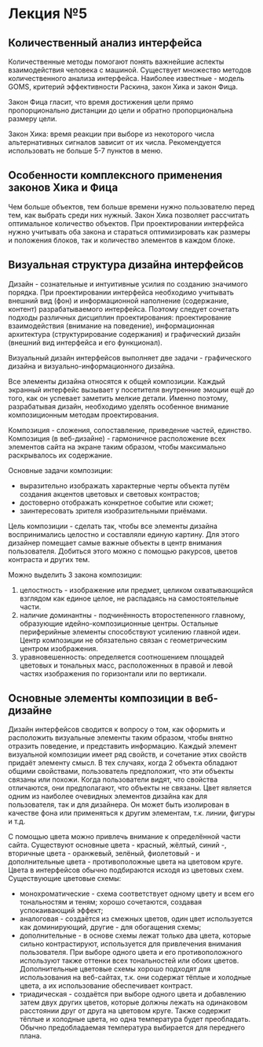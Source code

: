 # Лекция №5

## Количественный анализ интерфейса

Количественные методы помогают понять важнейшие аспекты взаимодействия человека с машиной. Существует множество методов количественного анализа интерфейса. Наиболее известные - модель GOMS, критерий эффективности Раскина, закон Хика и закон Фица.

Закон Фица гласит, что время достижения цели прямо пропорционально дистанции до цели и обратно пропорциональна размеру цели.

Закон Хика: время реакции при выборе из некоторого числа альтернативных сигналов зависит от  их числа. Рекомендуется использовать не больше 5-7 пунктов в меню.

## Особенности комплексного применения законов Хика и Фица

Чем больше объектов, тем больше времени нужно пользователю перед тем, как выбрать среди них нужный. Закон Хика позволяет рассчитать оптимальное количество объектов. При проектировании интерфейса нужно учитывать оба закона и стараться оптимизировать как размеры и положения блоков, так и количество элементов в каждом блоке.

## Визуальная структура дизайна интерфейсов

Дизайн - сознательные и интуитивные усилия по созданию значимого порядка. При проектировании интерфейса необходимо учитывать внешний вид (фон) и информационной наполнение (содержание, контент) разрабатываемого интерфейса. Поэтому следует сочетать подходы различных дисциплин проектирования: проектирование взаимодействия (внимание на поведение), информационная архитектура (структурирование содержания) и графический дизайн (внешний вид интерфейса и его функционал).

Визуальный дизайн интерфейсов выполняет две задачи - графического дизайна и визуально-информационного дизайна.

Все элементы дизайна относятся к общей композиции. Каждый экранный интерфейс вызывает у посетителя внутренние эмоции ещё до того, как он успевает заметить мелкие детали. Именно поэтому, разрабатывая дизайн, необходимо уделять особенное внимание композиционным методам проектирования.

Композиция - сложения, сопоставление, приведение частей, единство. Композиция (в веб-дизайне) - гармоничное расположение всех элементов сайта на экране таким образом, чтобы максимально раскрывалось их содержание.

Основные задачи композиции:
* выразительно изображать характерные черты объекта путём создания акцентов цветовых и световых контрастов;
* достоверно отображать конкретное событие или сюжет;
* заинтересовать зрителя изобразительными приёмами.

Цель композиции - сделать так, чтобы все элементы дизайна воспринимались целостно и составляли единую картину. Для этого дизайнер помещает самые важные объекты в центр внимания пользователя. Добиться этого можно с помощью ракурсов, цветов контраста и других тем.

Можно выделить 3 закона композиции:
1. целостность - изображение или предмет, целиком охватывающийся взглядом как единое целое, не распадаясь на самостоятельные части.
2. наличие доминантны - подчинённость второстепенного главному, образующие идейно-композиционные центры. Остальные периферийные элементы способствуют усилению главной идеи. Центр композиции не обязательно связан с геометрическим центром изображения.
3. уравновешенность: определяется соотношением площадей цветовых и тональных масс, расположенных в правой и левой частях изображения по горизонтали или по вертикали.

## Основные элементы композиции в веб-дизайне

Дизайн интерфейсов сводится к вопросу о том, как оформить и расположить визуальные элементы таким образом, чтобы внятно отразить поведение, и представить информацию. Каждый элемент визуальной композиции имеет ряд свойств, и сочетание этих свойств придаёт элементу смысл. В тех случаях, когда 2 объекта обладают общими свойствами, пользователь предположит, что эти объекты связаны или похожи. Когда пользователи видят, что свойства отличаются, они предполагают, что объекты не связаны. Цвет является одним из наиболее очевидных элементов дизайна как для пользователя, так и для дизайнера. Он может быть изолирован в качестве фона или применяться к другим элементам, т.к. линии, фигуры и т.д.

С помощью цвета можно привлечь внимание к определённой части сайта. Существуют основные цвета - красный, жёлтый, синий -, вторичные цвета - оранжевый, зелёный, фиолетовый - и дополнительные цвета - противоположные цвета на цветовом круге. Цвета в интерфейсов обычно подбираются исходя из цветовых схем. Существующие цветовые схемы:
* монохроматические - схема соответствует одному цвету и всем его тональностям и теням; хорошо сочетаются, создавая успокаивающий эффект;
* аналоговая - создаётся из смежных цветов, один цвет используется как доминирующий, другие - для обогащения схемы;
* дополнительные - в основе схемы лежат только два цвета, которые сильно контрастируют, используется для привлечения внимания пользователя. При выборе одного цвета и его противоположного используют также оттенки всех тональностей или обоих цветов. Дополнительные цветовые схемы хорошо подходят для использования на веб-сайтах, т.к. они содержат тёплые и холодные цвета, а их использование обеспечивает контраст.
* триадическая - создаётся при выборе одного цвета и добавлению затем двух других цветов, которые должны лежать на одинаковом расстоянии друг от друга на цветовом круге. Также содержит тёплые и холодные цвета, но одна температура будет преобладать. Обычно предобладаемая температура выбирается для переднего плана.
